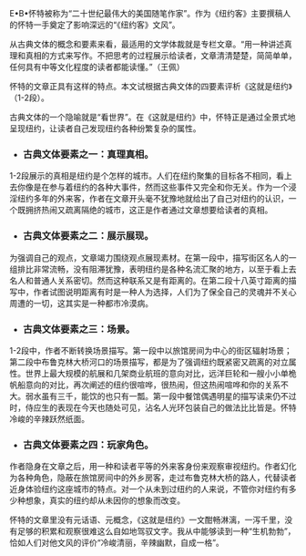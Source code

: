 E•B•怀特被称为“二十世纪最伟大的美国随笔作家”。作为《纽约客》主要撰稿人的怀特一手奠定了影响深远的“《纽约客》文风”。

从古典文体的概念和要素来看，最适用的文学体裁就是专栏文章。“用一种讲述真理和真相的方式来写作。不把思考的过程展示给读者，文章清清楚楚，简简单单，任何具有中等文化程度的读者都能读懂。”（王佩）

怀特的文章正具有这样的特点。本文试根据古典文体的四要素评析《这就是纽约》（1-2段）。

古典文体的一个隐喻就是“看世界”。在《这就是纽约》中，怀特正是通过全景式地呈现纽约，让读者自己发现纽约各种纷繁复杂的属性。

 + ### 古典文体要素之一：真理真相。

1-2段展示的真相是纽约是个怎样的城市。人们在纽约聚集的目标各不相同，看上去你像是在参与着纽约的各种大事件，然而这些事件又完全和你无关。作为一个浸淫纽约多年的外来客，作者在文章开头毫不犹豫地就给出了自己对纽约的认识，一个既拥挤热闹又疏离隔绝的城市，这正是作者通过文章想要给读者的真相。

+ ### 古典文体要素之二：展示展现。

为强调自己的观点，文章竭力围绕观点展现素材。在第一段中，描写街区名人的一组排比非常流畅，没有阻滞犹豫，表明纽约是各种名流汇聚的地方，以至于看上去名人和普通人关系密切。然而这种联系又是有距离的。在第二段十八英寸距离的描写中，作者试图说明距离有时是一种人为选择，人们为了保全自己的灵魂并不关心周遭的一切，这其实是一种都市冷漠病。

+ ### 古典文体要素之三：场景。

1-2段中，作者不断转换场景描写。第一段中以旅馆房间为中心的街区辐射场景；第二段中布鲁克林大桥河口的场景描写，都是为了强调纽约既紧密又疏离的对立属性。世界上最大规模的航展和几架商业航班的意向对比，远洋巨轮和一艘小小单桅帆船意向的对比，再次阐述的纽约很喧哗，很热闹，但这热闹喧哗和你的关系不大。弱水虽有三千，能饮的也只有一瓢。第一段中餐馆偶遇明星的描写读来仍不过时，侍应生的表现在今天也随处可见，沾名人光环包装自己的做法比比皆是。怀特冷峻的辛辣跃然纸面。

+ ### 古典文体要素之四：玩家角色。

作者隐身在文章之后，用一种和读者平等的外来客身份来观察审视纽约。作者幻化为各种角色，隐蔽在旅馆房间中的外乡房客，走过布鲁克林大桥的路人，代替读者近身体验纽约这座城市的特点。对一个从未到过纽约的人来说，不管你对纽约有多少种想象，真实的纽约却从未因你的想象而改变。

怀特的文章里没有元话语、元概念，《这就是纽约》一文酣畅淋漓，一泻千里，没有足够的积累和观察很难这么自如地驾驭文字。我从中能够读到一种“生机勃勃”，恰如人们对他文风的评价“冷峻清丽，辛辣幽默，自成一格”。
